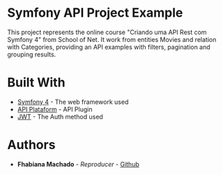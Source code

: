 # Symfony API Project Example

This project represents the online course "Criando uma API Rest com Symfony 4" from School of Net. It work from entities Movies and relation with Categories, providing an API examples with filters, pagination and grouping results.


# Built With

* [Symfony 4](https://symfony.com/) - The web framework used
* [API Plataform](https://api-platform.com/) - API Plugin
* [JWT](https://api-platform.com/docs/core/jwt/) - The Auth method used

# Authors

* **Fhabiana Machado** - *Reproducer* - [Github](https://github.com/ftmachado)

